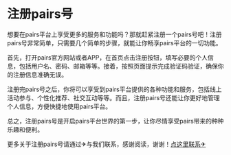 # 注册pairs号

想要在pairs平台上享受更多的服务和功能吗？那就赶紧注册一个pairs号吧！注册pairs号非常简单，只需要几个简单的步骤，就能让你畅享pairs平台的一切功能。

首先，打开pairs官方网站或者APP，在首页点击注册按钮，填写必要的个人信息，包括用户名、密码、邮箱等等。接着，按照页面提示完成验证码验证，确保你的注册信息准确无误。

注册完pairs号之后，你将可以享受到pairs平台提供的各种功能和服务，包括线上活动参与、个性化推荐、社交互动等等。而且，注册pairs号还能让你更好地管理个人信息，方便快捷地使用pairs平台。

总之，注册pairs号是开启pairs平台世界的第一步，让你尽情享受pairs带来的种种乐趣和便利。

更多关于注册pairs号请通过✈与我们联系，感谢阅读，谢谢！[点这里联系✈](https://w.k02.cc)